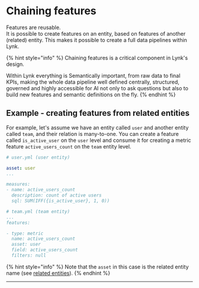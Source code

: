 # Chaining features

Features are reusable.\
It is possible to create features on an entity, based on features of another (related) entity. This makes it possible to create a full data pipelines within Lynk.

{% hint style="info" %}
Chaining features is a critical component in Lynk's design.

Within Lynk everything is Semantically important, from raw data to final KPIs, making the whole data pipeline well defined centrally, structured, governed and highly accessible for AI not only to ask questions but also to build new features and semantic definitions on the fly.
{% endhint %}

## Example - creating features from related entities

For example, let's assume we have an entity called `user` and another entity called `team`, and their relation is many-to-one. You can create a feature called `is_active_user` on the `user` level and consume it for creating a metric feature `active_users_count` on the `team` entity level.

```yaml
# user.yml (user entity)

asset: user
...

measures:
- name: active_users_count
  description: count of active users
  sql: SUM(IFF({is_active_user}, 1, 0))
```

```yaml
# team.yml (team entity)
...
features: 

- type: metric
  name: active_users_count
  asset: user
  field: active_users_count
  filters: null
```

{% hint style="info" %}
Note that the `asset` in this case is the related entity name (see [related entities](../relationships/related-entities.md)).
{% endhint %}

***
